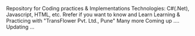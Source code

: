 Repository for Coding practices & Implementations 
Technologies: C#(.Net), Javascript, HTML, etc.
Rrefer if you want to know and Learn
Learning & Practicing with "TransFlower Pvt. Ltd., Pune"
Many more Coming up ....
Updating ...
